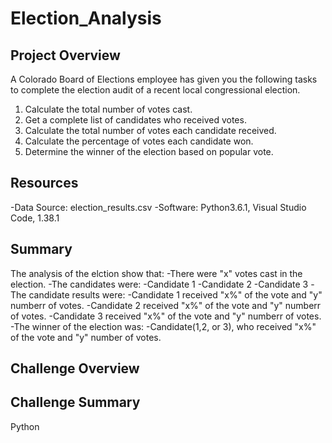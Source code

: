 # Election_Analysis

## Project Overview
A Colorado Board of Elections employee has given you the following tasks to complete the election audit of a recent local congressional election.

1. Calculate the total number of votes cast. 
2. Get a complete list of candidates who received votes. 
3. Calculate the total number of votes each candidate received. 
4. Calculate the percentage of votes each candidate won. 
5. Determine the winner of the election based on popular vote. 

## Resources
-Data Source: election_results.csv
-Software: Python3.6.1, Visual Studio Code, 1.38.1

## Summary
The analysis of the elction show that: 
-There were "x" votes cast in the election. 
-The candidates were:
  -Candidate 1
  -Candidate 2
  -Candidate 3
-The candidate results were:
  -Candidate 1 received "x%" of the vote and "y" numberr of votes. 
  -Candidate 2 received "x%" of the vote and "y" numberr of votes.
  -Candidate 3 received "x%" of the vote and "y" numberr of votes.
-The winner of the election was:
  -Candidate(1,2, or 3), who received "x%" of the vote and "y" number of votes. 

## Challenge Overview

## Challenge Summary
Python
